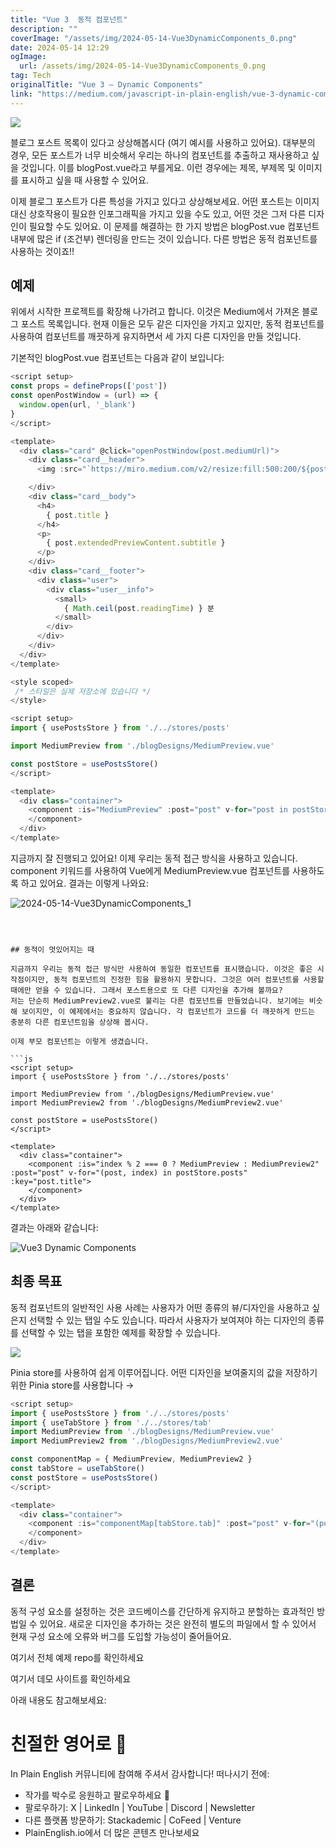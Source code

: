 ```yaml
---
title: "Vue 3  동적 컴포넌트"
description: ""
coverImage: "/assets/img/2024-05-14-Vue3DynamicComponents_0.png"
date: 2024-05-14 12:29
ogImage: 
  url: /assets/img/2024-05-14-Vue3DynamicComponents_0.png
tag: Tech
originalTitle: "Vue 3 — Dynamic Components"
link: "https://medium.com/javascript-in-plain-english/vue-3-dynamic-components-f53cbdc32fa8"
---
```



<img src="/assets/img/2024-05-14-Vue3DynamicComponents_0.png" />

블로그 포스트 목록이 있다고 상상해봅시다 (여기 예시를 사용하고 있어요). 대부분의 경우, 모든 포스트가 너무 비슷해서 우리는 하나의 컴포넌트를 추출하고 재사용하고 싶을 것입니다. 이를 blogPost.vue라고 부를게요. 이런 경우에는 제목, 부제목 및 이미지를 표시하고 싶을 때 사용할 수 있어요.

이제 블로그 포스트가 다른 특성을 가지고 있다고 상상해보세요. 어떤 포스트는 이미지 대신 상호작용이 필요한 인포그래픽을 가지고 있을 수도 있고, 어떤 것은 그저 다른 디자인이 필요할 수도 있어요. 이 문제를 해결하는 한 가지 방법은 blogPost.vue 컴포넌트 내부에 많은 if (조건부) 렌더링을 만드는 것이 있습니다. 다른 방법은 동적 컴포넌트를 사용하는 것이죠!!

## 예제



위에서 시작한 프로젝트를 확장해 나가려고 합니다. 이것은 Medium에서 가져온 블로그 포스트 목록입니다. 현재 이들은 모두 같은 디자인을 가지고 있지만, 동적 컴포넌트를 사용하여 컴포넌트를 깨끗하게 유지하면서 세 가지 다른 디자인을 만들 것입니다.

기본적인 blogPost.vue 컴포넌트는 다음과 같이 보입니다:

```js
<script setup>
const props = defineProps(['post'])
const openPostWindow = (url) => {
  window.open(url, '_blank')
}
</script>

<template>
  <div class="card" @click="openPostWindow(post.mediumUrl)">
    <div class="card__header">
      <img :src="`https://miro.medium.com/v2/resize:fill:500:200/${post.previewImage.id}`" alt="Post Image" class="post-image" />

    </div>
    <div class="card__body">
      <h4>
        { post.title }
      </h4>
      <p>
        { post.extendedPreviewContent.subtitle }
      </p>
    </div>
    <div class="card__footer">
      <div class="user">
        <div class="user__info">
          <small>
            { Math.ceil(post.readingTime) } 분
          </small>
        </div>
      </div>
    </div>
  </div>
</template>

<style scoped>
 /* 스타일은 실제 저장소에 있습니다 */
</style>
```



```javascript
<script setup>
import { usePostsStore } from './../stores/posts'

import MediumPreview from './blogDesigns/MediumPreview.vue'

const postStore = usePostsStore()
</script>

<template>
  <div class="container">
    <component :is="MediumPreview" :post="post" v-for="post in postStore.posts" :key="post.title">
    </component>
  </div>
</template>
```

지금까지 잘 진행되고 있어요! 이제 우리는 동적 접근 방식을 사용하고 있습니다. component 키워드를 사용하여 Vue에게 MediumPreview.vue 컴포넌트를 사용하도록 하고 있어요. 결과는 이렇게 나와요:

![2024-05-14-Vue3DynamicComponents_1](/assets/img/2024-05-14-Vue3DynamicComponents_1.png)
```



## 동적이 멋있어지는 때

지금까지 우리는 동적 접근 방식만 사용하여 동일한 컴포넌트를 표시했습니다. 이것은 좋은 시작점이지만, 동적 컴포넌트의 진정한 힘을 활용하지 못합니다. 그것은 여러 컴포넌트를 사용할 때에만 얻을 수 있습니다. 그래서 포스트용으로 또 다른 디자인을 추가해 볼까요?
저는 단순히 MediumPreview2.vue로 불리는 다른 컴포넌트를 만들었습니다. 보기에는 비슷해 보이지만, 이 예제에서는 중요하지 않습니다. 각 컴포넌트가 코드를 더 깨끗하게 만드는 충분히 다른 컴포넌트임을 상상해 봅시다.

이제 부모 컴포넌트는 이렇게 생겼습니다.

```js
<script setup>
import { usePostsStore } from './../stores/posts'

import MediumPreview from './blogDesigns/MediumPreview.vue'
import MediumPreview2 from './blogDesigns/MediumPreview2.vue'

const postStore = usePostsStore()
</script>

<template>
  <div class="container">
    <component :is="index % 2 === 0 ? MediumPreview : MediumPreview2" :post="post" v-for="(post, index) in postStore.posts" :key="post.title">
    </component>
  </div>
</template>
```



결과는 아래와 같습니다:

![Vue3 Dynamic Components](/assets/img/2024-05-14-Vue3DynamicComponents_2.png)

## 최종 목표

동적 컴포넌트의 일반적인 사용 사례는 사용자가 어떤 종류의 뷰/디자인을 사용하고 싶은지 선택할 수 있는 탭일 수도 있습니다. 따라서 사용자가 보여져야 하는 디자인의 종류를 선택할 수 있는 탭을 포함한 예제를 확장할 수 있습니다.



<img src="/assets/img/2024-05-14-Vue3DynamicComponents_3.png" />

Pinia store를 사용하여 쉽게 이루어집니다. 어떤 디자인을 보여줄지의 값을 저장하기 위한 Pinia store를 사용합니다 →

```js
<script setup>
import { usePostsStore } from './../stores/posts'
import { useTabStore } from './../stores/tab'
import MediumPreview from './blogDesigns/MediumPreview.vue'
import MediumPreview2 from './blogDesigns/MediumPreview2.vue'

const componentMap = { MediumPreview, MediumPreview2 }
const tabStore = useTabStore()
const postStore = usePostsStore()
</script>

<template>
  <div class="container">
    <component :is="componentMap[tabStore.tab]" :post="post" v-for="(post, index) in postStore.posts" :key="post.title">
    </component>
  </div>
</template>
```

## 결론



동적 구성 요소를 설정하는 것은 코드베이스를 간단하게 유지하고 분할하는 효과적인 방법일 수 있어요. 새로운 디자인을 추가하는 것은 완전히 별도의 파일에서 할 수 있어서 현재 구성 요소에 오류와 버그를 도입할 가능성이 줄어들어요.

여기서 전체 예제 repo를 확인하세요

여기서 데모 사이트를 확인하세요

아래 내용도 참고해보세요:



# 친절한 영어로 🚀

In Plain English 커뮤니티에 참여해 주셔서 감사합니다! 떠나시기 전에:

- 작가를 박수로 응원하고 팔로우하세요 👏
- 팔로우하기: X | LinkedIn | YouTube | Discord | Newsletter
- 다른 플랫폼 방문하기: Stackademic | CoFeed | Venture
- PlainEnglish.io에서 더 많은 콘텐츠 만나보세요